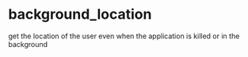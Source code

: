 # background_location
get the location of the user even when the application is killed or in the background
